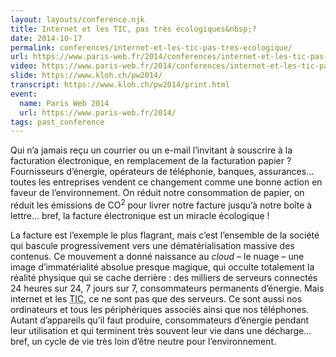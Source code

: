 ```yaml
---
layout: layouts/conference.njk
title: Internet et les TIC, pas très écologiques&nbsp;?
date: 2014-10-17
permalink: conferences/internet-et-les-tic-pas-tres-ecologique/
url: https://www.paris-web.fr/2014/conferences/internet-et-les-tic-pas-tres-ecologique.php
video: https://www.paris-web.fr/2014/conferences/internet-et-les-tic-pas-tres-ecologique.php
slide: https://www.kloh.ch/pw2014/
transcript: https://www.kloh.ch/pw2014/print.html
event:
  name: Paris Web 2014
  url: https://www.paris-web.fr/2014/
tags: past_conference
---
```


<p>Qui n’a jamais reçu un courrier ou un e-mail l’invitant à souscrire à la facturation électronique, en remplacement de la facturation papier&nbsp;? Fournisseurs d’énergie, opérateurs de téléphonie, banques, assurances… toutes les entreprises vendent ce changement comme une bonne action en faveur de l’environnement. On réduit notre consommation de papier, on réduit les émissions de CO<sup>2</sup> pour livrer notre facture jusqu’à notre boîte à lettre… bref, la facture électronique est un miracle écologique&nbsp;!</p>
<p>La facture est l’exemple le plus flagrant, mais c’est l’ensemble de la société qui bascule progressivement vers une dématérialisation massive des contenus. Ce mouvement a donné naissance au <i lang="en">cloud</i> – le nuage – une image d’immatérialité absolue presque magique, qui occulte totalement la réalité physique qui se cache derrière&nbsp;: des milliers de serveurs connectés 24 heures sur 24, 7 jours sur 7, consommateurs permanents d’énergie. Mais internet et les <abbr title="Technologies de l’information et de la communication">TIC</abbr>, ce ne sont pas que des serveurs. Ce sont aussi nos ordinateurs et tous les périphériques associés ainsi que nos téléphones. Autant d’appareils qu’il faut produire, consommateurs d’énergie pendant leur utilisation et qui terminent très souvent leur vie dans une décharge… bref, un cycle de vie très loin d’être neutre pour l’environnement.</p>
